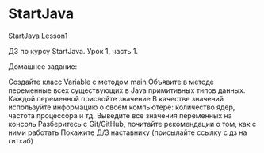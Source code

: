 # StartJava
StartJava Lesson1

ДЗ по курсу StartJava.
Урок 1, часть 1.

Домашнее задание:

Создайте класс Variable с методом main
Объявите в методе переменные всех существующих в Java примитивных типов данных. Каждой переменной присвойте значение
В качестве значений используйте информацию о своем компьютере: количество ядер, частота процессора и тд.
Выведите все значения переменных на консоль
Разберитесь с Git/GitHub, почитайте рекомендации о том, как с ними работать
Покажите Д/З наставнику (присылайте ссылку с дз на гитхаб)
